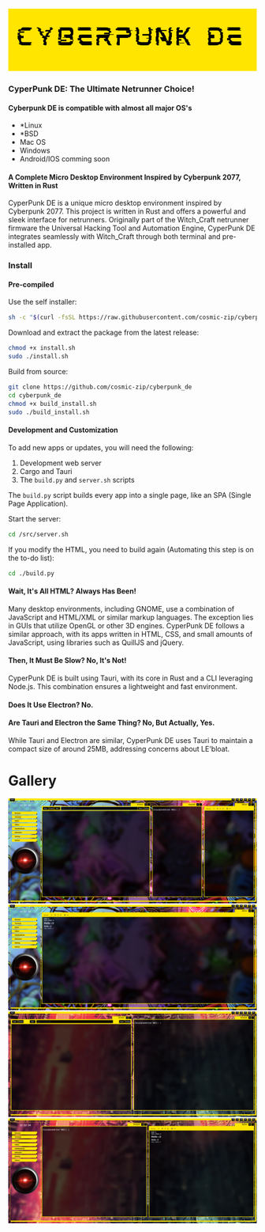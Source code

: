 !["CyberDE"](./docs/cpde.png)

### CyperPunk DE: The Ultimate Netrunner Choice!

#### Cyberpunk DE is compatible with almost all major OS's

* *Linux
* *BSD
* Mac OS
* Windows
* Android/IOS comming soon

#### A Complete Micro Desktop Environment Inspired by Cyberpunk 2077, Written in **Rust**

CyperPunk DE is a unique micro desktop environment inspired by Cyberpunk 2077. This project is written in Rust and offers a
powerful and sleek interface for netrunners. Originally part of the Witch_Craft netrunner firmware the Universal Hacking Tool and Automation Engine,
CyperPunk DE integrates seamlessly with Witch_Craft through both terminal and pre-installed app.

### Install

#### Pre-compiled

Use the self installer:
```bash
sh -c "$(curl -fsSL https://raw.githubusercontent.com/cosmic-zip/cyberpunk/master/install.sh)"
```

Download and extract the package from the latest release:
```bash
chmod +x install.sh
sudo ./install.sh
```

Build from source:
```bash
git clone https://github.com/cosmic-zip/cyberpunk_de
cd cyberpunk_de
chmod +x build_install.sh
sudo ./build_install.sh
```

#### Development and Customization

To add new apps or updates, you will need the following:
1. Development web server
2. Cargo and Tauri
3. The `build.py` and `server.sh` scripts

The `build.py` script builds every app into a single page, like an SPA (Single Page Application).

Start the server:
```bash
cd /src/server.sh
```

If you modify the HTML, you need to build again (Automating this step is on the to-do list):
```bash
cd ./build.py
```


#### Wait, It's All HTML? Always Has Been!

Many desktop environments, including GNOME, use a combination of JavaScript and HTML/XML or similar markup languages.
The exception lies in GUIs that utilize OpenGL or other 3D engines. CyperPunk DE follows a similar approach, with its
apps written in HTML, CSS, and small amounts of JavaScript, using libraries such as QuillJS and jQuery.

#### Then, It Must Be Slow? No, It's Not!

CyperPunk DE is built using Tauri, with its core in Rust and a CLI leveraging Node.js. This combination ensures a
lightweight and fast environment.

#### Does It Use Electron? No.

#### Are Tauri and Electron the Same Thing? No, But Actually, Yes.

While Tauri and Electron are similar, CyperPunk DE uses Tauri to maintain a compact size of around 25MB, addressing concerns about LE'bloat.

# Gallery

!["CyberDE"](./docs/1.png)
!["CyberDE"](./docs/2.png)
!["CyberDE"](./docs/3.png)
!["CyberDE"](./docs/4.png)
